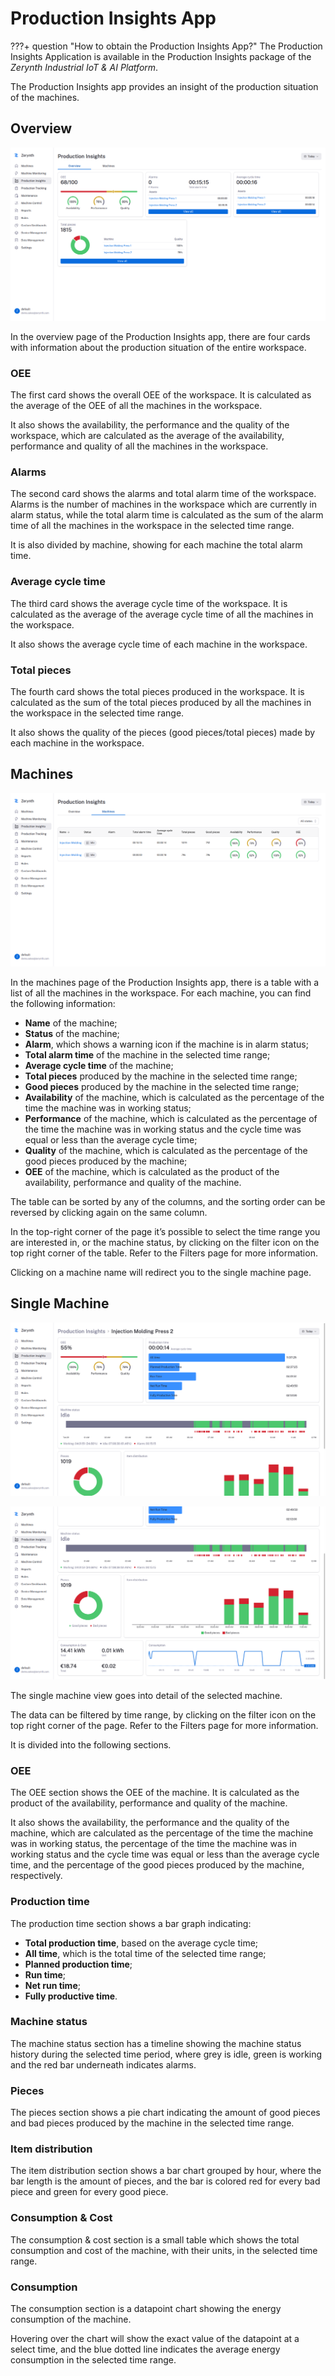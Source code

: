 # Production Insights App

???+ question "How to obtain the Production Insights App?"
  	The Production Insights Application is available in the Production Insights package of the _Zerynth Industrial IoT & AI Platform_.

The Production Insights app provides an insight of the production situation of the machines.

## Overview

![production_insights_overview_image]

In the overview page of the Production Insights app, there are four cards with information about the production situation of the entire workspace.

### OEE

The first card shows the overall OEE of the workspace. It is calculated as the average of the OEE of all the machines in the workspace.

It also shows the availability, the performance and the quality of the workspace, which are calculated as the average of the availability, performance and quality of all the machines in the workspace.

### Alarms

The second card shows the alarms and total alarm time of the workspace. Alarms is the number of machines in the workspace which are currently in alarm status, while the total alarm time is calculated as the sum of the alarm time of all the machines in the workspace in the selected time range.

It is also divided by machine, showing for each machine the total alarm time.

### Average cycle time

The third card shows the average cycle time of the workspace. It is calculated as the average of the average cycle time of all the machines in the workspace.

It also shows the average cycle time of each machine in the workspace.

### Total pieces

The fourth card shows the total pieces produced in the workspace. It is calculated as the sum of the total pieces produced by all the machines in the workspace in the selected time range.

It also shows the quality of the pieces (good pieces/total pieces) made by each machine in the workspace.

## Machines

![production_insights_machines_image]

In the machines page of the Production Insights app, there is a table with a list of all the machines in the workspace. For each machine, you can find the following information:

* **Name** of the machine;
* **Status** of the machine;
* **Alarm**, which shows a warning icon if the machine is in alarm status;
* **Total alarm time** of the machine in the selected time range;
* **Average cycle time** of the machine;
* **Total pieces** produced by the machine in the selected time range;
* **Good pieces** produced by the machine in the selected time range;
* **Availability** of the machine, which is calculated as the percentage of the time the machine was in working status;
* **Performance** of the machine, which is calculated as the percentage of the time the machine was in working status and the cycle time was equal or less than the average cycle time;
* **Quality** of the machine, which is calculated as the percentage of the good pieces produced by the machine;
* **OEE** of the machine, which is calculated as the product of the availability, performance and quality of the machine.

The table can be sorted by any of the columns, and the sorting order can be reversed by clicking again on the same column.

In the top-right corner of the page it’s possible to select the time range you are interested in, or the machine status, by clicking on the filter icon on the top right corner of the table. Refer to the Filters page for more information.

Clicking on a machine name will redirect you to the single machine page.


## Single Machine

![production_insights_single_machine_image1]

![production_insights_single_machine_image2]

The single machine view goes into detail of the selected machine. 

The data can be filtered by time range, by clicking on the filter icon on the top right corner of the page. Refer to the Filters page for more information.

It is divided into the following sections.

### OEE

The OEE section shows the OEE of the machine. It is calculated as the product of the availability, performance and quality of the machine.

It also shows the availability, the performance and the quality of the machine, which are calculated as the percentage of the time the machine was in working status, the percentage of the time the machine was in working status and the cycle time was equal or less than the average cycle time, and the percentage of the good pieces produced by the machine, respectively.

### Production time

The production time section shows a bar graph indicating:

* **Total production time**, based on the average cycle time;
* **All time**, which is the total time of the selected time range;
* **Planned production time**;
* **Run time**;
* **Net run time**;
* **Fully productive time**.

### Machine status

The machine status section has a timeline showing the machine status history during the selected time period, where grey is idle, green is working and the red bar underneath indicates alarms.

### Pieces

The pieces section shows a pie chart indicating the amount of good pieces and bad pieces produced by the machine in the selected time range.

### Item distribution

The item distribution section shows a bar chart grouped by hour, where the bar length is the amount of pieces, and the bar is colored red for every bad piece and green for every good piece.

### Consumption & Cost

The consumption & cost section is a small table which shows the total consumption and cost of the machine, with their units, in the selected time range.

### Consumption

The consumption section is a datapoint chart showing the energy consumption of the machine.

Hovering over the chart will show the exact value of the datapoint at a select time, and the blue dotted line indicates the average energy consumption in the selected time range.


[//]: #                                       (Images)
[production_insights_overview_image]:         ../../img/ProductionInsights/Overview/Overview.png
[production_insights_machines_image]:         ../../img/ProductionInsights/Machines/Machines.png
[production_insights_single_machine_image1]:  ../../img/ProductionInsights/Machines/SingleMachine/SingleMachine1.png
[production_insights_single_machine_image2]:  ../../img/ProductionInsights/Machines/SingleMachine/SingleMachine2.png